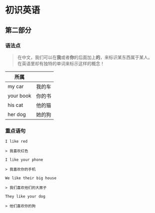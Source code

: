 # 初识英语

## 第二部分

### 语法点

> 在中文，我们可以在**我**或者**你**的后面加上**的**，来标识某东西属于某人。  
> 在英语里却有独特的单词来标示这样的概念！

| 所属      |        |
| --------- | ------ |
| my car    | 我的车 |
| your book | 你的书 |
| his cat   | 他的猫 |
| her dog   | 她的狗 |

### 重点语句

```text
I like red

> 我喜欢红色
```

```text
I like your phone

> 我喜欢你的手机
```

```text
We like their big house

> 我们喜欢他们的大房子
```

```text
They like your dog

> 他们喜欢你的狗
```
